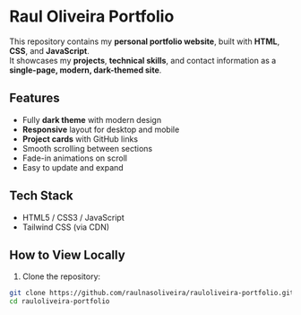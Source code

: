 # Raul Oliveira Portfolio

This repository contains my **personal portfolio website**, built with **HTML**, **CSS**, and **JavaScript**.  
It showcases my **projects**, **technical skills**, and contact information as a **single-page, modern, dark-themed site**.

## Features

- Fully **dark theme** with modern design
- **Responsive** layout for desktop and mobile
- **Project cards** with GitHub links
- Smooth scrolling between sections
- Fade-in animations on scroll
- Easy to update and expand

## Tech Stack

- HTML5 / CSS3 / JavaScript
- Tailwind CSS (via CDN)

## How to View Locally

1. Clone the repository:
```bash
git clone https://github.com/raulnasoliveira/rauloliveira-portfolio.git
cd rauloliveira-portfolio
